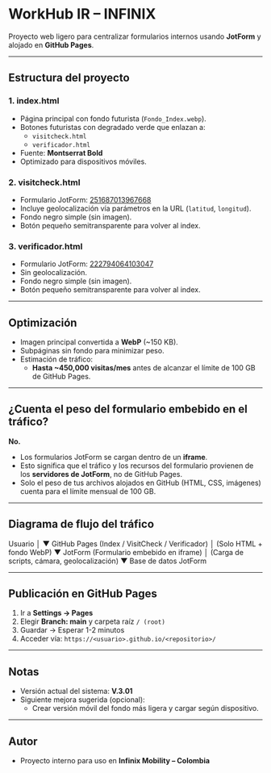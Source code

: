 # WorkHub IR – INFINIX

Proyecto web ligero para centralizar formularios internos usando **JotForm** y alojado en **GitHub Pages**.

---

## **Estructura del proyecto**

### **1. index.html**
- Página principal con fondo futurista (`Fondo_Index.webp`).
- Botones futuristas con degradado verde que enlazan a:
  - `visitcheck.html`
  - `verificador.html`
- Fuente: **Montserrat Bold**
- Optimizado para dispositivos móviles.

### **2. visitcheck.html**
- Formulario JotForm: [251687013967668](https://form.jotform.com/251687013967668)
- Incluye geolocalización vía parámetros en la URL (`latitud`, `longitud`).
- Fondo negro simple (sin imagen).
- Botón pequeño semitransparente para volver al index.

### **3. verificador.html**
- Formulario JotForm: [222794064103047](https://form.jotform.com/222794064103047)
- Sin geolocalización.
- Fondo negro simple (sin imagen).
- Botón pequeño semitransparente para volver al index.

---

## **Optimización**
- Imagen principal convertida a **WebP** (~150 KB).
- Subpáginas sin fondo para minimizar peso.
- Estimación de tráfico:
  - **Hasta ~450,000 visitas/mes** antes de alcanzar el límite de 100 GB de GitHub Pages.

---

## **¿Cuenta el peso del formulario embebido en el tráfico?**

**No.**  
- Los formularios JotForm se cargan dentro de un **iframe**.  
- Esto significa que el tráfico y los recursos del formulario provienen de los **servidores de JotForm**, no de GitHub Pages.  
- Solo el peso de tus archivos alojados en GitHub (HTML, CSS, imágenes) cuenta para el límite mensual de 100 GB.

---

## **Diagrama de flujo del tráfico**

Usuario
│
▼
GitHub Pages (Index / VisitCheck / Verificador)
│ (Solo HTML + fondo WebP)
▼
JotForm (Formulario embebido en iframe)
│ (Carga de scripts, cámara, geolocalización)
▼
Base de datos JotForm



---

## **Publicación en GitHub Pages**
1. Ir a **Settings → Pages**
2. Elegir **Branch: main** y carpeta raíz `/ (root)`
3. Guardar → Esperar 1-2 minutos
4. Acceder vía: `https://<usuario>.github.io/<repositorio>/`

---

## **Notas**
- Versión actual del sistema: **V.3.01**
- Siguiente mejora sugerida (opcional):  
  - Crear versión móvil del fondo más ligera y cargar según dispositivo.

---

## **Autor**
- Proyecto interno para uso en **Infinix Mobility – Colombia**
